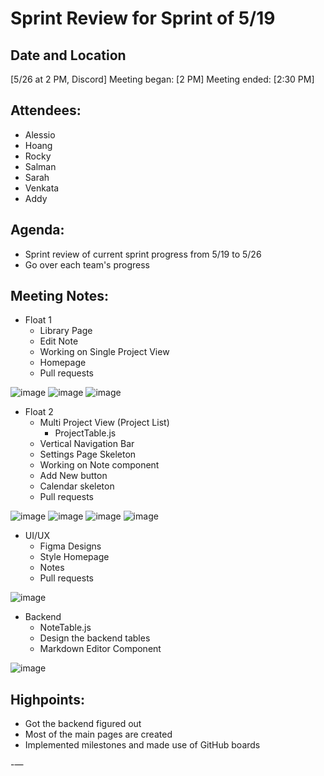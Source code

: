 # Sprint Review for Sprint of 5/19

## Date and Location
[5/26 at 2 PM, Discord]
Meeting began: [2 PM]
Meeting ended: [2:30 PM]

## Attendees:
- Alessio
- Hoang
- Rocky
- Salman
- Sarah
- Venkata
- Addy

## Agenda:
- Sprint review of current sprint progress from 5/19 to 5/26
- Go over each team's progress

## Meeting Notes:
- Float 1
  - Library Page
  - Edit Note
  - Working on Single Project View
  - Homepage
  - Pull requests
 
![image](https://github.com/CSE-110-Group-13/cse110-sp24-group13/assets/110417388/1ed9cf29-e0f6-4aa7-9cda-40718fc0ed39)
![image](https://github.com/CSE-110-Group-13/cse110-sp24-group13/assets/110417388/e6e663fc-7cf9-4610-8a2c-b066a93fc74f)
![image](https://github.com/CSE-110-Group-13/cse110-sp24-group13/assets/110417388/898ef2c5-da3b-42fc-ac0e-cd6863454ce2)

- Float 2
  - Multi Project View (Project List)
    - ProjectTable.js
  - Vertical Navigation Bar
  - Settings Page Skeleton
  - Working on Note component
  - Add New button
  - Calendar skeleton
  - Pull requests
 
![image](https://github.com/CSE-110-Group-13/cse110-sp24-group13/assets/110417388/cd26b510-8cfd-47e0-86ab-d498cebf6e51)
![image](https://github.com/CSE-110-Group-13/cse110-sp24-group13/assets/110417388/f373ef4f-339a-4564-848e-b74f1acfac18)
![image](https://github.com/CSE-110-Group-13/cse110-sp24-group13/assets/110417388/d46bbdaf-1328-4c67-aa4b-62b7788b0eb1)
![image](https://github.com/CSE-110-Group-13/cse110-sp24-group13/assets/110417388/7724168a-e06a-4a7d-9269-95706b853be1)

- UI/UX
  - Figma Designs
  - Style Homepage
  - Notes
  - Pull requests
  
![image](https://github.com/CSE-110-Group-13/cse110-sp24-group13/assets/110417388/8b738956-2d84-4163-8ecd-63a38325b0ef)

- Backend
  - NoteTable.js
  - Design the backend tables
  - Markdown Editor Component
 
![image](https://github.com/CSE-110-Group-13/cse110-sp24-group13/assets/110417388/b2b2534f-b8b3-432e-80d7-1c15d109aef5)

## Highpoints:
- Got the backend figured out
- Most of the main pages are created
- Implemented milestones and made use of GitHub boards

-—
